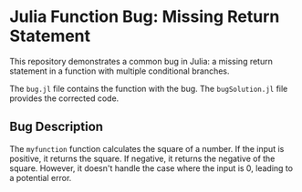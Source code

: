 # Julia Function Bug: Missing Return Statement

This repository demonstrates a common bug in Julia: a missing return statement in a function with multiple conditional branches.

The `bug.jl` file contains the function with the bug. The `bugSolution.jl` file provides the corrected code.

## Bug Description

The `myfunction` function calculates the square of a number. If the input is positive, it returns the square. If negative, it returns the negative of the square.  However, it doesn't handle the case where the input is 0, leading to a potential error.